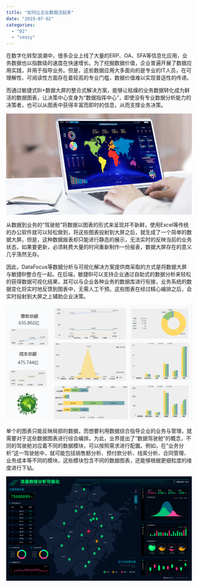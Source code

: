 ```yaml
---
title: "如何让企业数据活起来"
date: "2019-07-02"
categories: 
  - "02"
  - "seozy"
---
```


在数字化转型浪潮中，很多企业上线了大量的ERP、OA、SFA等信息化应用，业务数据也以指数级的速度在快速增长。为了挖掘数据价值，企业普遍开展了数据应用实践，并用于指导业务。但是，这些数据应用大多面向的是专业的IT人员，在可理解性、可阅读性方面存在着较高的专业门槛，数据价值难以实现普适性的传递。

而通过敏捷式BI+数据大屏的整合式解决方案，能够让枯燥的业务数据转化成为鲜活的数据图表，让决策中心变身为“数据指挥中心”，即使没有专业数据分析能力的决策者，也可以从图表中获得丰富而即时的信息，从而支撑业务决策。

![](images/word-image-13.png)

从数据到业务的“驾驶舱”将数据以图表的形式来呈现并不新鲜，使用Excel等传统的办公软件就可以轻松做到，将这些图表投射到大屏之后，就生成了一个简单的数据大屏。但是，这种数据报表却只能进行静态的展示，无法实时的反映当前的业务状态，如果要更新，必须耗费大量的时间重新制作一份报表，数据大屏存在的意义几乎荡然无存。

因此，DataFocus等数据分析与可视化解决方案提供商采取的方式是将数据大屏与敏捷BI整合在一起。在后端，敏捷BI可以支持企业通过自助式的数据分析来轻松的获得数据可视化结果，其可以与企业各种业务的数据库进行衔接，业务系统的数据变化将实时地反馈到图表中，无需人工干预。这些图表在经过精心编排之后，会实时投射到大屏之上辅助企业决策。

![](images/word-image-14.png)

单个的图表只能反映局部的数据，而想要利用数据综合指导企业的业务与管理，就需要对于这些数据图表进行综合编排。为此，业界提出了“数据驾驶舱”的概念，不同的驾驶舱对应着不同的数据模块，可以按照需求进行配置。例如，在“业务分析”这一驾驶舱中，就可能包括销售额分析、预付款分析、线索分析、合同管理、业务成本等不同的模块，这些模块包含不同的数据图表，还能够根据更细粒度的维度进行下钻。

![](images/word-image-15.png)
